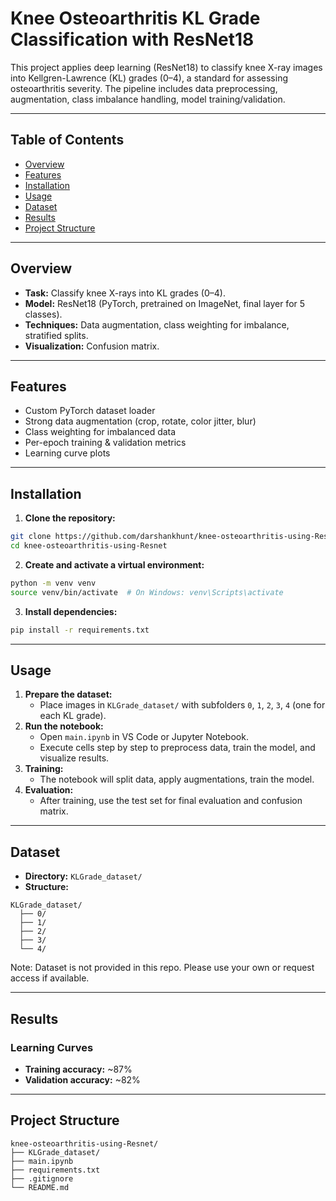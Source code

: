 # Knee Osteoarthritis KL Grade Classification with ResNet18

This project applies deep learning (ResNet18) to classify knee X-ray images into Kellgren-Lawrence (KL) grades (0–4), a standard for assessing osteoarthritis severity. The pipeline includes data preprocessing, augmentation, class imbalance handling, model training/validation.

---

## Table of Contents

- [Overview](#overview)
- [Features](#features)
- [Installation](#installation)
- [Usage](#usage)
- [Dataset](#dataset)
- [Results](#results)
- [Project Structure](#project-structure)

---

## Overview

- **Task:** Classify knee X-rays into KL grades (0–4).
- **Model:** ResNet18 (PyTorch, pretrained on ImageNet, final layer for 5 classes).
- **Techniques:** Data augmentation, class weighting for imbalance, stratified splits.
- **Visualization:** Confusion matrix.

---

## Features

- Custom PyTorch dataset loader
- Strong data augmentation (crop, rotate, color jitter, blur)
- Class weighting for imbalanced data
- Per-epoch training \& validation metrics
- Learning curve plots

---

## Installation

1. **Clone the repository:**

```bash
git clone https://github.com/darshankhunt/knee-osteoarthritis-using-Resnet.git
cd knee-osteoarthritis-using-Resnet
```

2. **Create and activate a virtual environment:**

```bash
python -m venv venv
source venv/bin/activate  # On Windows: venv\Scripts\activate
```

3. **Install dependencies:**

```bash
pip install -r requirements.txt
```


---

## Usage

1. **Prepare the dataset:**
    - Place images in `KLGrade_dataset/` with subfolders `0`, `1`, `2`, `3`, `4` (one for each KL grade).
2. **Run the notebook:**
    - Open `main.ipynb` in VS Code or Jupyter Notebook.
    - Execute cells step by step to preprocess data, train the model, and visualize results.
3. **Training:**
    - The notebook will split data, apply augmentations, train the model.
4. **Evaluation:**
    - After training, use the test set for final evaluation and confusion matrix.

---

## Dataset

- **Directory:** `KLGrade_dataset/`
- **Structure:**

```
KLGrade_dataset/
  ├── 0/
  ├── 1/
  ├── 2/
  ├── 3/
  └── 4/
```
Note: Dataset is not provided in this repo. Please use your own or request access if available.


---

## Results

### Learning Curves

- **Training accuracy:** ~87%
- **Validation accuracy:** ~82%

---

## Project Structure

```
knee-osteoarthritis-using-Resnet/
├── KLGrade_dataset/     
├── main.ipynb      
├── requirements.txt 
├── .gitignore   
└── README.md
```
